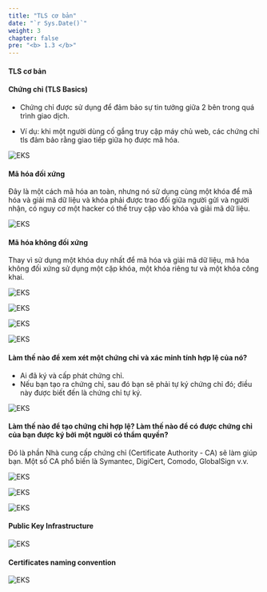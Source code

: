 ```yaml
---
title: "TLS cơ bản"
date: "`r Sys.Date()`"
weight: 3
chapter: false
pre: "<b> 1.3 </b>"
---
```


#### TLS cơ bản

#### Chứng chỉ (TLS Basics)

- Chứng chỉ được sử dụng để đảm bảo sự tin tưởng giữa 2 bên trong quá trình giao dịch.

- Ví dụ: khi một người dùng cố gắng truy cập máy chủ web, các chứng chỉ tls đảm bảo rằng giao tiếp giữa họ được mã hóa.

![EKS](/EKS-Workshop-5/images/0002/0001.png?featherlight=false&width=90pc)

#### Mã hóa đối xứng
Đây là một cách mã hóa an toàn, nhưng nó sử dụng cùng một khóa để mã hóa và giải mã dữ liệu và khóa phải được trao đổi giữa người gửi và người nhận, có nguy cơ một hacker có thể truy cập vào khóa và giải mã dữ liệu.

![EKS](/EKS-Workshop-5/images/0002/0002.png?featherlight=false&width=90pc)

#### Mã hóa không đối xứng
Thay vì sử dụng một khóa duy nhất để mã hóa và giải mã dữ liệu, mã hóa không đối xứng sử dụng một cặp khóa, một khóa riêng tư và một khóa công khai.

![EKS](/EKS-Workshop-5/images/0002/0003.png?featherlight=false&width=90pc)

![EKS](/EKS-Workshop-5/images/0002/0004.png?featherlight=false&width=90pc)


![EKS](/EKS-Workshop-5/images/0002/0005.png?featherlight=false&width=90pc)


![EKS](/EKS-Workshop-5/images/0002/0006.png?featherlight=false&width=90pc)


#### Làm thế nào để xem xét một chứng chỉ và xác minh tính hợp lệ của nó?

- Ai đã ký và cấp phát chứng chỉ.
- Nếu bạn tạo ra chứng chỉ, sau đó bạn sẽ phải tự ký chứng chỉ đó; điều này được biết đến là chứng chỉ tự ký.

![EKS](/EKS-Workshop-5/images/0002/0007.png?featherlight=false&width=90pc)

#### Làm thế nào để tạo chứng chỉ hợp lệ? Làm thế nào để có được chứng chỉ của bạn được ký bởi một người có thẩm quyền?

Đó là phần Nhà cung cấp chứng chỉ (Certificate Authority - CA) sẽ làm giúp bạn. Một số CA phổ biến là Symantec, DigiCert, Comodo, GlobalSign v.v.

![EKS](/EKS-Workshop-5/images/0002/0008.png?featherlight=false&width=90pc)

![EKS](/EKS-Workshop-5/images/0002/0009.png?featherlight=false&width=90pc)

![EKS](/EKS-Workshop-5/images/0002/00010.png?featherlight=false&width=90pc)

#### Public Key Infrastructure

![EKS](/EKS-Workshop-5/images/0002/00011.png?featherlight=false&width=90pc)

#### Certificates naming convention

![EKS](/EKS-Workshop-5/images/0002/00012.png?featherlight=false&width=90pc)